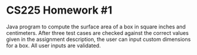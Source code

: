 # CS225 Homework #1

Java program to compute the surface area of a box in square inches and centimeters. After three test cases are checked against the correct values given in the assignment description, the user can input custom dimensions for a box. All user inputs are validated.
